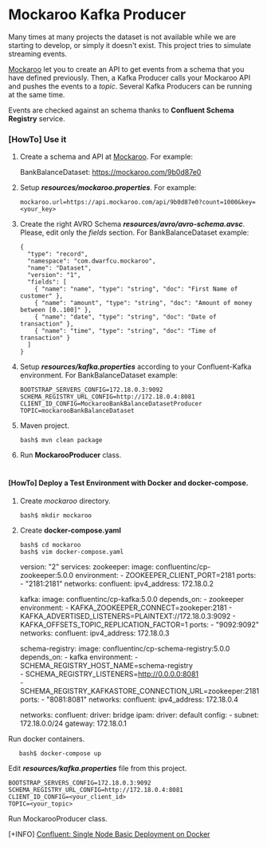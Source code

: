 # Mockaroo Kafka Producer

Many times at many projects the dataset is not available while we are starting to develop, or simply it doesn't exist. This project tries to simulate streaming events.

[Mockaroo](https://mockaroo.com/) let you to create an API to get events from a schema that you have defined previously. Then, a Kafka Producer calls your Mockaroo API and pushes the events to a *topic*. Several Kafka Producers can be running at the same time.

Events are checked against an schema thanks to **Confluent Schema Registry** service.

### [HowTo] Use it 
 
1. Create a schema and API at [Mockaroo](https://mockaroo.com/). For example:

    BankBalanceDataset: https://mockaroo.com/9b0d87e0

2. Setup ***resources/mockaroo.properties***. For example:
  
       mockaroo.url=https://api.mockaroo.com/api/9b0d87e0?count=1000&key=<your_key>

3. Create the right AVRO Schema ***resources/avro/avro-schema.avsc***. Please, edit only the *fields* section. For BankBalanceDataset example:

       {
         "type": "record",
         "namespace": "com.dwarfcu.mockaroo",
         "name": "Dataset",
         "version": "1",
         "fields": [
           { "name": "name", "type": "string", "doc": "First Name of customer" },
           { "name": "amount", "type": "string", "doc": "Amount of money between [0..100]" },
           { "name": "date", "type": "string", "doc": "Date of transaction" },
           { "name": "time", "type": "string", "doc": "Time of transaction" }
         ]
       }

4. Setup ***resources/kafka.properties*** according to your Confluent-Kafka environment. For BankBalanceDataset example:
 
       BOOTSTRAP_SERVERS_CONFIG=172.18.0.3:9092
       SCHEMA_REGISTRY_URL_CONFIG=http://172.18.0.4:8081
       CLIENT_ID_CONFIG=MockarooBankBalanceDatasetProducer
       TOPIC=mockarooBankBalanceDataset
       
5. Maven project.

       bash$ mvn clean package

6. Run **MockarooProducer** class.

#

#### [HowTo] Deploy a Test Environment with Docker and docker-compose.

1. Create *mockaroo* directory.

       bash$ mkdir mockaroo

2. Create **docker-compose.yaml**

       bash$ cd mockaroo
       bash$ vim docker-compose.yaml


    version: "2"
    services:
      zookeeper:
        image: confluentinc/cp-zookeeper:5.0.0
        environment:
          - ZOOKEEPER_CLIENT_PORT=2181
        ports:
          - "2181:2181"
        networks:
          confluent:
            ipv4_address: 172.18.0.2
    
      kafka:
        image: confluentinc/cp-kafka:5.0.0
        depends_on:
          - zookeeper
        environment:
          - KAFKA_ZOOKEEPER_CONNECT=zookeper:2181
          - KAFKA_ADVERTISED_LISTENERS=PLAINTEXT://172.18.0.3:9092
          - KAFKA_OFFSETS_TOPIC_REPLICATION_FACTOR=1
        ports:
          - "9092:9092"
        networks:
          confluent:
            ipv4_address: 172.18.0.3

      schema-registry:
        image: confluentinc/cp-schema-registry:5.0.0
        depends_on:
          - kafka
        environment:
          - SCHEMA_REGISTRY_HOST_NAME=schema-registry \
          - SCHEMA_REGISTRY_LISTENERS=http://0.0.0.0:8081 \
          - SCHEMA_REGISTRY_KAFKASTORE_CONNECTION_URL=zookeeper:2181
        ports:
          - "8081:8081"
        networks:
          confluent:
            ipv4_address: 172.18.0.4
    
     networks:
      confluent:
        driver: bridge
        ipam:
          driver: default
          config:
            - subnet: 172.18.0.0/24
              gateway: 172.18.0.1

Run docker containers.

       bash$ docker-compose up

Edit ***resources/kafka.properties*** file from this project.
````
BOOTSTRAP_SERVERS_CONFIG=172.18.0.3:9092
SCHEMA_REGISTRY_URL_CONFIG=http://172.18.0.4:8081
CLIENT_ID_CONFIG=<your_client_id>
TOPIC=<your_topic>
````
Run MockarooProducer class.

[+INFO] [Confluent: Single Node Basic Deployment on Docker](https://docs.confluent.io/current/installation/docker/docs/installation/single-node-client.html)